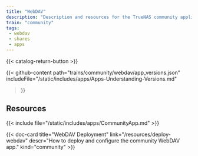 ```yaml
---
title: "WebDAV"
description: "Description and resources for the TrueNAS community application called WebDAV."
train: "community"
tags:
 - webdav
 - shares
 - apps
---
```


{{< catalog-return-button >}}

{{< github-content 
    path="trains/community/webdav/app_versions.json"
	includeFile="/static/includes/apps/Apps-Understanding-Versions.md"
>}}

## Resources

{{< include file="/static/includes/apps/CommunityApp.md" >}}

<div class="docs-sections">

{{< doc-card title="WebDAV Deployment" link="/resources/deploy-webdav"
descr="How to deploy and configure the community WebDAV app." kind="community" >}}

</div>
